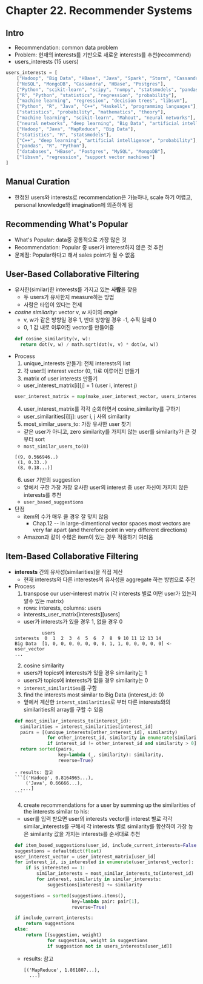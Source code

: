 # Chapter 22. Recommender Systems

## Intro
* Recommendation: common data problem
* Problem: 현재의 interests를 기반으로 새로운 interests를 추천(recommend)
* users_interests (15 users)
```py
users_interests = [
    ["Hadoop", "Big Data", "HBase", "Java", "Spark", "Storm", "Cassandra"],
    ["NoSQL", "MongoDB", "Cassandra", "HBase", "Postgres"],
    ["Python", "scikit-learn", "scipy", "numpy", "statsmodels", "pandas"],
    ["R", "Python", "statistics", "regression", "probability"],
    ["machine learning", "regression", "decision trees", "libsvm"],
    ["Python", "R", "Java", "C++", "Haskell", "programming languages"],
    ["statistics", "probability", "mathematics", "theory"],
    ["machine learning", "scikit-learn", "Mahout", "neural networks"],
    ["neural networks", "deep learning", "Big Data", "artificial intelligence"],
    ["Hadoop", "Java", "MapReduce", "Big Data"],
    ["statistics", "R", "statsmodels"],
    ["C++", "deep learning", "artificial intelligence", "probability"],
    ["pandas", "R", "Python"],
    ["databases", "HBase", "Postgres", "MySQL", "MongoDB"],
    ["libsvm", "regression", "support vector machines"]
]
```

## Manual Curation
* 한정된 users와 interests로 recommendation은 가능하나, scale 하기 어렵고, personal knowledge와 imagination에 의존하게 됨

## Recommending What's Popular
* What's Popular: data중 공통적으로 가장 많은 것
* Recommendation: Popular 중 user가 interest하지 않은 것 추천
* 문제점: Popular하다고 해서 sales point가 될 수 없음

## User-Based Collaborative Filtering
* 유사한(similar)한 interests를 가지고 있는 **사람**을 찾음
  - 두 users가 유사한지 measure하는 방법
  - 사람은 타입이 있다는 전제
* *cosine similarity*: vector v, w 사이의 *angle*
  - v, w가 같은 방향일 경우 1, 반대 방향일 경우 -1, 수직 일때 0
  - 0, 1 값 내로 이루어진 vector를 만들어줌
  ```py
  def cosine_similarity(v, w):
    return dot(v, w) / math.sqrt(dot(v, v) * dot(w, w))
  ```
* Process
  1. unique_interests 만들기: 전체 interests의 list
  2. 각 user의 interest vector (0, 1)로 이루어진 만들기
  3. matrix of user interests 만들기
    - user_interest_matrix[i][j] = 1 (user i, interest j)
  ```py
  user_interest_matrix = map(make_user_interest_vector, users_interests)
  ```
  4. user_interest_matrix를 각각 순회하면서 cosine_similarity를 구하기
    - user_similarities[i][j]: user i, j 사의 similarity
  5. most_similar_users_to: 가장 유사한 user 찾기
    - 같은 user가 아니고, zero similarity를 가지지 않는 user를 similarity가 큰 것부터 sort
    - `most_similar_users_to(0)`
    ```
    [(9, 0.566946..)
     (1, 0.33..)
     (8, 0.18...)]
    ```
  6. user 기반의 suggestion
    - 앞에서 구한 가장 가장 유사한 user의 interest 중 user 자신이 가지지 않은 interests를 추천
    - `user_based_suggestions`
* 단점
  - item의 수가 매우 클 경우 잘 맞지 않음
    - Chap.12 -- in large-dimentional vector spaces most vectors are very far apart (and therefore point in very different directions)
  - Amazon과 같이 수많은 item이 있는 경우 적용하기 여러움

## Item-Based Collaborative Filtering
* **interests** 간의 유사성(similarities)을 직접 계산
  - 현재 interests와 다른 interestes의 유사성을 aggregate 하는 방법으로 추천
* Process
  1. transpose our user-interest matrix (각 interests 별로 어떤 user가 있는지 알수 있는 matrix)
    - rows: interests, columns: users
    - interests_user_matrix[interests][users]
    - user가 interests가 있을 경우 1, 없을 경우 0
    ```
              users
    interests  0  1  2  3  4  5  6  7  8  9 10 11 12 13 14
    Big Data  [1, 0, 0, 0, 0, 0, 0, 0, 1, 1, 0, 0, 0, 0, 0] <- user_vector
    ...
    ```
  2. cosine similarity
    - users가 topics에 interests가 있을 경우 similarity는 1
    - users가 topics에 interests가 없을 경우 similarity는 0
    - `interest_similarities`를 구함
  3. find the interests most similar to Big Data (interest_id: 0)
    - 앞에서 계산한 `interst_similarities`로 부터 다른 interests와의 similarities의 array를 구할 수 있음
    ```py
    def most_similar_interests_to(interest_id):
      similarities = interest_similarities[interest_id]
      pairs = [(unique_interests[other_interest_id], similarity)
                for other_interest_id, similarity in enumerate(similarities)
                if interest_id != other_interest_id and similarity > 0]
      return sorted(pairs,
                    key=lambda (_, similarity): similarity,
                    reverse=True)
    ```
      - results: 참고
      ```[('Hadoop', 0.8164965...),
          ('Java', 0.66666...),
        ....]
      ```
  4. create recommendations for a user by summing up the similarities of the interests similar to his:
    - user를 입력 받으면 user의 interests vector를 interest 별로 각각 similar_interests를 구해서 각 interests 별로 similarity를 합산하여 가장 높은 similarity 값을 가지는 interests를 순서대로 추천
    ```py
    def item_based_suggestions(user_id, include_current_interests=False):
    suggestions = defaultdict(float)
    user_interest_vector = user_interest_matrix[user_id]
    for interest_id, is_interested in enumerate(user_interest_vector):
        if is_interested == 1:
            similar_interests = most_similar_interests_to(interest_id)
            for interest, similarity in similar_interests:
                suggestions[interest] += similarity

    suggestions = sorted(suggestions.items(),
                         key=lambda pair: pair[1],
                         reverse=True)

    if include_current_interests:
        return suggestions
    else:
        return [(suggestion, weight)
                for suggestion, weight in suggestions
                if suggestion not in users_interests[user_id]]
    ```
    - results: 참고
      ```
      [('MapReduce', 1.861807...),
        ...]
      ```
